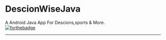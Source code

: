 # DescionWiseJava
A Android Java App For Descions,sports & More.  
[![forthebadge](http://forthebadge.com/images/badges/uses-html.svg)](http://forthebadge.com)
<hr>



